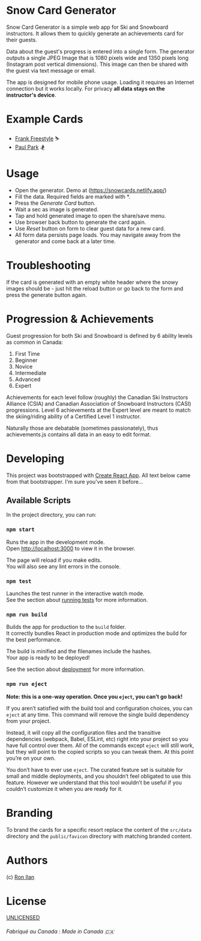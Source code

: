# Snow Card Generator

Snow Card Generator is a simple web app for Ski and Snowboard instructors. It allows them to quickly generate an achievements card for their guests.

Data about the guest's progress is entered into a single form. The generator outputs a single JPEG Image that is 1080 pixels wide and 1350 pixels long (Instagram post vertical dimensions). This image can then be shared with the guest via text message or email.

The app is designed for mobile phone usage. Loading it requires an Internet connection but it works locally. For privacy **all data stays on the instructor's device**. 

# Example Cards

* [Frank Freestyle](examples/frank-freestyle.jpeg) ⛷️
* [Paul Park](examples/paul-park.jpeg) 🏂

# Usage

- Open the generator. Demo at (https://snowcards.netlify.app/)
- Fill the data. Required fields are marked with *.
- Press the *Generate Card* button.
- Wait a sec as image is generated.
- Tap and hold generated image to open the share/save menu.
- Use browser back button to generate the card again.
- Use *Reset* button on form to clear guest data for a new card.
- All form data persists page loads. You may navigate away from the generator and come back at a later time.

# Troubleshooting

If the card is generated with an empty white header where the snowy images should be - just hit the reload button or go back to the form and press the generate button again.

# Progression & Achievements

Guest progression for both Ski and Snowboard is defined by 6 ability levels as common in Canada: 
1. First Time
2. Beginner
3. Novice
4. Intermediate
5. Advanced
6. Expert

Achievements for each level follow (roughly) the Canadian Ski Instructors Alliance (CSIA) and Canadian Association of Snowboard Instructors (CASI) progressions. Level 6 achievements at the Expert level are meant to match the skiing/riding ability of a Certified Level 1 instructor.

Naturally those are debatable (sometimes passionately), thus achievements.js contains all data in an easy to edit format.

# Developing

This project was bootstrapped with [Create React App](https://github.com/facebook/create-react-app).
All text below came from that bootstrapper. I'm sure you've seen it before...

## Available Scripts

In the project directory, you can run:

### `npm start`

Runs the app in the development mode.\
Open [http://localhost:3000](http://localhost:3000) to view it in the browser.

The page will reload if you make edits.\
You will also see any lint errors in the console.

### `npm test`

Launches the test runner in the interactive watch mode.\
See the section about [running tests](https://facebook.github.io/create-react-app/docs/running-tests) for more information.

### `npm run build`

Builds the app for production to the `build` folder.\
It correctly bundles React in production mode and optimizes the build for the best performance.

The build is minified and the filenames include the hashes.\
Your app is ready to be deployed!

See the section about [deployment](https://facebook.github.io/create-react-app/docs/deployment) for more information.

### `npm run eject`

**Note: this is a one-way operation. Once you `eject`, you can’t go back!**

If you aren’t satisfied with the build tool and configuration choices, you can `eject` at any time. This command will remove the single build dependency from your project.

Instead, it will copy all the configuration files and the transitive dependencies (webpack, Babel, ESLint, etc) right into your project so you have full control over them. All of the commands except `eject` will still work, but they will point to the copied scripts so you can tweak them. At this point you’re on your own.

You don’t have to ever use `eject`. The curated feature set is suitable for small and middle deployments, and you shouldn’t feel obligated to use this feature. However we understand that this tool wouldn’t be useful if you couldn’t customize it when you are ready for it.

# Branding

To brand the cards for a specific resort replace the content of the `src/data` directory and the `public/favicon` directory with matching branded content.

# Authors

(c) [Ron Ilan](https://www.ronilan.com)

# License
[UNLICENSED](./LICENSE.md)

###### Fabriqué au Canada : Made in Canada 🇨🇦
